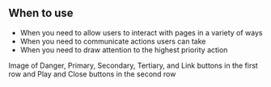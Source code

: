 ## When to use

- When you need to allow users to interact with pages in a variety of ways
- When you need to communicate actions users can take
- When you need to draw attention to the highest priority action

<div id="overview-image-description" class="visually-hidden">
  Image of Danger, Primary, Secondary, Tertiary, and Link buttons in the first 
  row and Play and Close buttons in the second row
</div>
